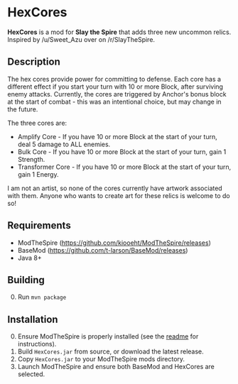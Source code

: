 # HexCores #
**HexCores** is a mod for **Slay the Spire** that adds three new uncommon relics. Inspired by /u/Sweet_Azu over on /r/SlayTheSpire.

## Description ##

The hex cores provide power for committing to defense. Each core has a different effect if you start your turn with 10 or more Block, after surviving enemy attacks. Currently, the cores are triggered by Anchor's bonus block at the start of combat - this was an intentional choice, but may change in the future.

The three cores are:

* Amplify Core - If you have 10 or more Block at the start of your turn, deal 5 damage to ALL enemies.
* Bulk Core - If you have 10 or more Block at the start of your turn, gain 1 Strength.
* Transformer Core - If you have 10 or more Block at the start of your turn, gain 1 Energy.

I am not an artist, so none of the cores currently have artwork associated with them. Anyone who wants to create art for these relics is welcome to do so!

## Requirements ##
* ModTheSpire (https://github.com/kiooeht/ModTheSpire/releases)
* BaseMod (https://github.com/t-larson/BaseMod/releases)
* Java 8+

## Building ##
0. Run `mvn package`

## Installation ##
0. Ensure ModTheSpire is properly installed (see the [readme](https://github.com/kiooeht/ModTheSpire/blob/master/README.md) for instructions).
0. Build `HexCores.jar` from source, or download the latest release.
0. Copy `HexCores.jar` to your ModTheSpire mods directory.
0. Launch ModTheSpire and ensure both BaseMod and HexCores are selected.